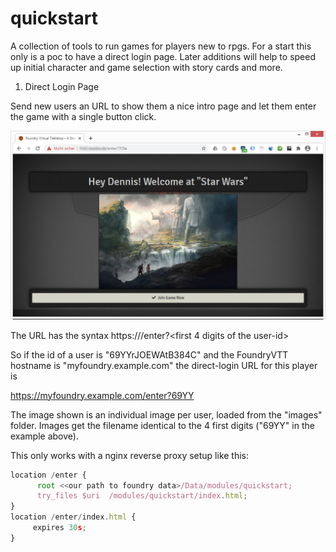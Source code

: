 # quickstart
A collection of tools to run games for players new to rpgs.
For a start this only is a poc to have a direct login page. Later additions will help to speed up initial character and game selection with story cards and more.

1) Direct Login Page

Send new users an URL to show them a nice intro page and let them enter the game with a single button click.

![Sample direct login page](https://github.com/luvolondon/quickstart/blob/main/screen1.jpg)


The URL has the syntax https://<hostname>/enter?<first 4 digits of the user-id>
  
So if the id of a user is "69YYrJOEWAtB384C" and the FoundryVTT hostname is "myfoundry.example.com" the direct-login URL for this player is

https://myfoundry.example.com/enter?69YY

The image shown is an individual image per user, loaded from the "images" folder. Images get the filename identical to the 4 first digits ("69YY" in the example above).

This only works with a nginx reverse proxy setup like this:
```javascript
location /enter {
      root <<our path to foundry data>/Data/modules/quickstart;
      try_files $uri  /modules/quickstart/index.html;
}
location /enter/index.html {
     expires 30s;
}
  ``` 
